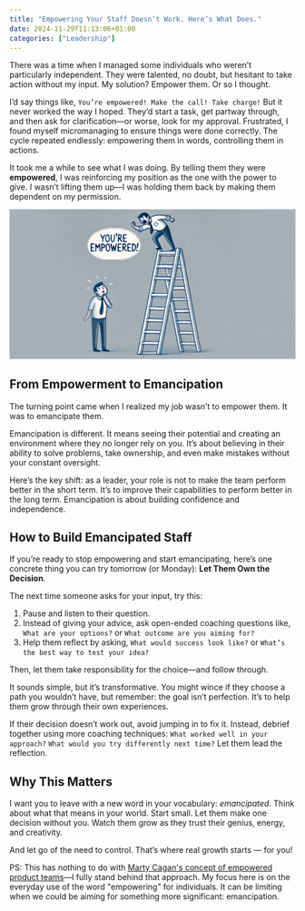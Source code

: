 ```yaml
---
title: "Empowering Your Staff Doesn’t Work. Here’s What Does."
date: 2024-11-29T11:13:06+01:00
categories: ["Leadership"]
---
```


There was a time when I managed some individuals who weren’t particularly independent. They were talented, no doubt, but hesitant to take action without my input. My solution? Empower them. Or so I thought.

I’d say things like, `You’re empowered! Make the call! Take charge!` But it never worked the way I hoped. They’d start a task, get partway through, and then ask for clarification—or worse, look for my approval. Frustrated, I found myself micromanaging to ensure things were done correctly. The cycle repeated endlessly: empowering them in words, controlling them in actions.

It took me a while to see what I was doing. By telling them they were **empowered**, I was reinforcing my position as the one with the power to give. I wasn’t lifting them up—I was holding them back by making them dependent on my permission.

![Empowering Your Staff Doesn’t Work. Here’s What Does.](empowering-staff.jpg)

## From Empowerment to Emancipation

The turning point came when I realized my job wasn’t to empower them. It was to emancipate them.

Emancipation is different. It means seeing their potential and creating an environment where they no longer rely on you. It’s about believing in their ability to solve problems, take ownership, and even make mistakes without your constant oversight.

Here’s the key shift: as a leader, your role is not to make the team perform better in the short term. It’s to improve their capabilities to perform better in the long term. Emancipation is about building confidence and independence.

## How to Build Emancipated Staff

If you’re ready to stop empowering and start emancipating, here’s one concrete thing you can try tomorrow (or Monday): **Let Them Own the Decision**.

The next time someone asks for your input, try this:

1. Pause and listen to their question.
2. Instead of giving your advice, ask open-ended coaching questions like, `What are your options?` or `What outcome are you aiming for?`
3. Help them reflect by asking, `What would success look like?` or `What’s the best way to test your idea?`

Then, let them take responsibility for the choice—and follow through.

It sounds simple, but it’s transformative. You might wince if they choose a path you wouldn’t have, but remember: the goal isn’t perfection. It’s to help them grow through their own experiences.

If their decision doesn’t work out, avoid jumping in to fix it. Instead, debrief together using more coaching techniques: `What worked well in your approach?` `What would you try differently next time?` Let them lead the reflection.

## Why This Matters

I want you to leave with a new word in your vocabulary: _emancipated_. Think about what that means in your world. Start small. Let them make one decision without you. Watch them grow as they trust their genius, energy, and creativity.

And let go of the need to control. That’s where real growth starts — for you!

PS: This has nothing to do with [Marty Cagan's concept of empowered product teams](/posts/2024-bookshelf-transformed)—I fully stand behind that approach. My focus here is on the everyday use of the word "empowering" for individuals. It can be limiting when we could be aiming for something more significant: emancipation.
